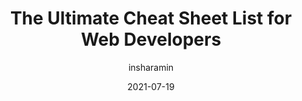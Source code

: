 ---
author: insharamin
date: 2021-07-19
eleventyExcludeFromCollections: true
layout: post.njk
publisher: thepracticaldev
tags:
  - article
  - cheat-sheets
  - co
target_url: https://dev.to/insha/the-ultimate-cheat-sheet-list-for-web-developers-2i9i
title: The Ultimate Cheat Sheet List for Web Developers
---